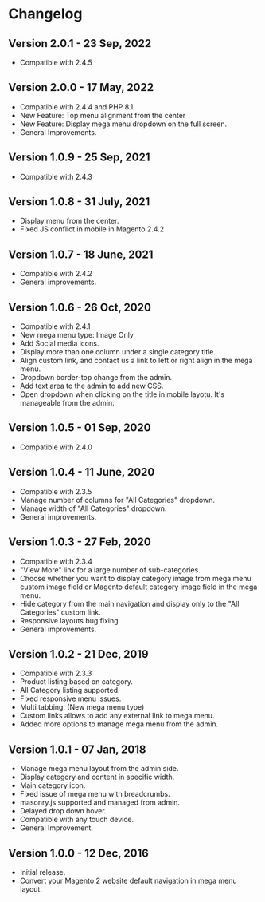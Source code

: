 # Changelog

## Version 2.0.1 - 23 Sep, 2022

- Compatible with 2.4.5

## Version 2.0.0 - 17 May, 2022

- Compatible with 2.4.4 and PHP 8.1
- New Feature: Top menu alignment from the center
- New Feature: Display mega menu dropdown on the full screen.
- General Improvements.

## Version 1.0.9 - 25 Sep, 2021

- Compatible with 2.4.3


## Version 1.0.8 - 31 July, 2021

- Display menu from the center.
- Fixed JS conflict in mobile in Magento 2.4.2

## Version 1.0.7 - 18 June, 2021

- Compatible with 2.4.2
- General improvements.

## Version 1.0.6 - 26 Oct, 2020

- Compatible with 2.4.1
- New mega menu type: Image Only
- Add Social media icons.
- Display more than one column under a single category title.
- Align custom link, and contact us a link to left or right align in the mega menu.
- Dropdown border-top change from the admin.
- Add text area to the admin to add new CSS.
- Open dropdown when clicking on the title in mobile layotu. It's manageable from the admin.

## Version 1.0.5 - 01 Sep, 2020

- Compatible with 2.4.0


## Version 1.0.4 - 11 June, 2020

- Compatible with 2.3.5
- Manage number of columns for "All Categories" dropdown.
- Manage width of "All Categories" dropdown.
- General improvements.

## Version 1.0.3 - 27 Feb, 2020

- Compatible with 2.3.4
- "View More" link for a large number of sub-categories.
- Choose whether you want to display category image from mega menu custom image field or Magento default category image field in the mega menu.
- Hide category from the main navigation and display only to the "All Categories" custom link.
- Responsive layouts bug fixing.
- General improvements.


## Version 1.0.2 - 21 Dec, 2019

- Compatible with 2.3.3
- Product listing based on category.
- All Category listing supported.
- Fixed responsive menu issues.
- Multi tabbing. (New mega menu type)
- Custom links allows to add any external link to mega menu.
- Added more options to manage mega menu from the admin.

## Version 1.0.1 - 07 Jan, 2018

- Manage mega menu layout from the admin side.
- Display category and content in specific width.
- Main category icon.
- Fixed issue of mega menu with breadcrumbs.
- masonry.js supported and managed from admin.
- Delayed drop down hover.
- Compatible with any touch device.
- General Improvement.

## Version 1.0.0 - 12 Dec, 2016

- Initial release.
- Convert your Magento 2 website default navigation in mega menu layout.